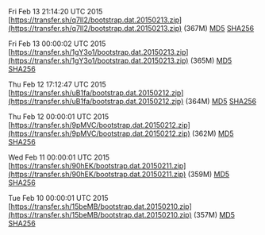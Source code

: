 Fri Feb 13 21:14:20 UTC 2015 [https://transfer.sh/q7II2/bootstrap.dat.20150213.zip](https://transfer.sh/q7II2/bootstrap.dat.20150213.zip) (367M) [MD5](https://transfer.sh/ZIJiE/md5.txt) [SHA256](https://transfer.sh/8Q8XH/sha256.txt)

Fri Feb 13 00:00:02 UTC 2015 [https://transfer.sh/1gY3o1/bootstrap.dat.20150213.zip](https://transfer.sh/1gY3o1/bootstrap.dat.20150213.zip) (365M) [MD5](https://transfer.sh/RpgR4/md5.txt) [SHA256](https://transfer.sh/uNqLl/sha256.txt)

Thu Feb 12 17:12:47 UTC 2015 [https://transfer.sh/uB1fa/bootstrap.dat.20150212.zip](https://transfer.sh/uB1fa/bootstrap.dat.20150212.zip) (364M) [MD5](https://transfer.sh/1BVG7/md5.txt) [SHA256](https://transfer.sh/19DzUP/sha256.txt)

Thu Feb 12 00:00:01 UTC 2015 [https://transfer.sh/9pMVC/bootstrap.dat.20150212.zip](https://transfer.sh/9pMVC/bootstrap.dat.20150212.zip) (362M) [MD5](https://transfer.sh/15Nn6v/md5.txt) [SHA256](https://transfer.sh/shuyq/sha256.txt)

Wed Feb 11 00:00:01 UTC 2015 [https://transfer.sh/90hEK/bootstrap.dat.20150211.zip](https://transfer.sh/90hEK/bootstrap.dat.20150211.zip) (359M) [MD5](https://transfer.sh/TEOAQ/md5.txt) [SHA256](https://transfer.sh/OOF7s/sha256.txt)

Tue Feb 10 00:00:01 UTC 2015 [https://transfer.sh/15beMB/bootstrap.dat.20150210.zip](https://transfer.sh/15beMB/bootstrap.dat.20150210.zip) (357M) [MD5](https://transfer.sh/LIjX6/md5.txt) [SHA256](https://transfer.sh/rKSO0/sha256.txt)
